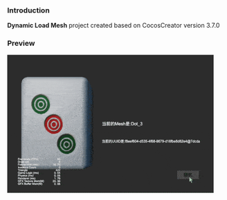 ### Introduction
**Dynamic Load Mesh** project created based on CocosCreator version 3.7.0 

### Preview
![image](../../../gif/202203/2022030566.gif)